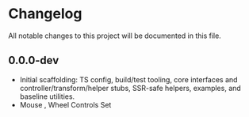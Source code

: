 # Changelog

All notable changes to this project will be documented in this file.

## 0.0.0-dev

- Initial scaffolding: TS config, build/test tooling, core interfaces and controller/transform/helper stubs, SSR-safe helpers, examples, and baseline utilities.
- Mouse , Wheel Controls Set

